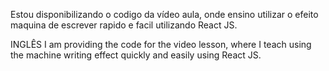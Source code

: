 Estou disponibilizando o codigo da vídeo aula, onde ensino utilizar o efeito maquina de escrever rapido e facil utilizando React JS.

INGLÊS
I am providing the code for the video lesson, where I teach using the machine writing effect quickly and easily using React JS.
